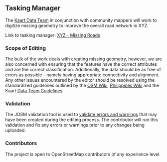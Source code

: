 ## Tasking Manager
The [Kaart Data Team](https://wiki.openstreetmap.org/wiki/Kaart#Kaart_Data_Team) in conjunction with community mappers will work to digitize missing geometry to improve the overall road network in XYZ.

Link to tasking manager: [ XYZ - Missing Roads](https://tasks.hotosm.org/project/)

### Scope of Editing
The bulk of the work deals with creating missing geometry, however, we are also concerned with ensuring that the features have the correct attributes and are the correct classification. Additionally, the data should be as free of errors as possible - namely having appropriate connectivity and alignment. Any other issues encountered by the editor should be resolved using the standardized guidelines outlined by the [OSM Wiki](http://wiki.openstreetmap.org/wiki/Highways "OSM"), [Philippines Wiki](http://wiki.openstreetmap.org/wiki/Philippines/Mapping_conventions "PH") and the Kaart [Data Team Guidelines](https://github.com/KaartGroup/Philippines/blob/master/KAART.md#data-team-guidelines
 "Guidelines").

### Validation
The JOSM validation tool is used to [validate errors and warnings](https://wiki.openstreetmap.org/wiki/JOSM/Validator#Validations "Validators") that may have been created during the editing process. The contributor will run this validation and fix any errors or warnings prior to any changes being uploaded.

### Contributors
The project is open to OpenStreetMap contributors of any experience level.
